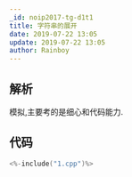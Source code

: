 ```yaml
---
_id: noip2017-tg-d1t1
title: 字符串的展开
date: 2019-07-22 13:05
update: 2019-07-22 13:05
author: Rainboy
---
```


## 解析


模拟,主要考的是细心和代码能力.

## 代码

```c
<%-include("1.cpp")%>
```

